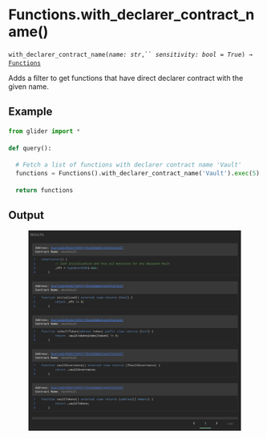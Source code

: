 # Functions.with\_declarer\_contract\_name()

`with_declarer_contract_name(`_`name: str`_`,`` `_`sensitivity: bool = True`_`) →` [`Functions`](./)

Adds a filter to get functions that have direct declarer contract with the given name.

## Example

```python
from glider import *

def query():
  
  # Fetch a list of functions with declarer contract name 'Vault'
  functions = Functions().with_declarer_contract_name('Vault').exec(5)

  return functions
```

## Output

<figure><img src="../../../.gitbook/assets/image (3) (1) (1) (1) (1) (1).png" alt=""><figcaption></figcaption></figure>
